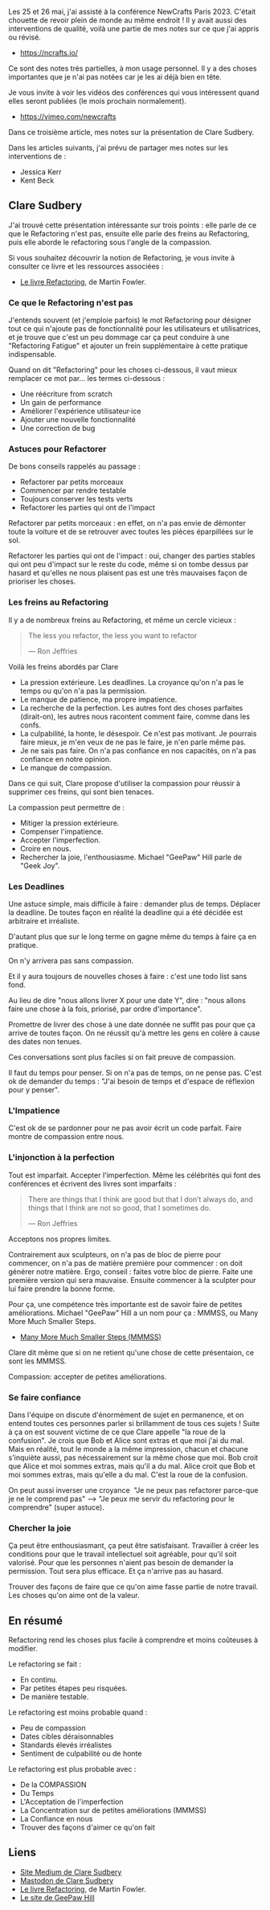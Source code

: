 Les 25 et 26 mai, j'ai assisté à la conférence NewCrafts Paris 2023. C'était
chouette de revoir plein de monde au même endroit ! Il y avait aussi des
interventions de qualité, voilà une partie de mes notes sur ce que j'ai appris
ou révisé.

- <https://ncrafts.io/>

Ce sont des notes très partielles, à mon usage personnel. Il y a des choses
importantes que je n'ai pas notées car je les ai déjà bien en tête.

Je vous invite à voir les vidéos des conférences qui vous intéressent quand
elles seront publiées (le mois prochain normalement).

- <https://vimeo.com/newcrafts>

Dans ce troisième article, mes notes sur la présentation de Clare Sudbery.

Dans les articles suivants, j'ai prévu de partager mes notes sur les
interventions de&nbsp;:

- Jessica Kerr
- Kent Beck

## Clare Sudbery

J'ai trouvé cette présentation intéressante sur trois points : elle parle de ce
que le Refactoring n'est pas, ensuite elle parle des freins au Refactoring,
puis elle aborde le refactoring sous l'angle de la compassion.

Si vous souhaitez découvrir la notion de Refactoring, je vous invite à
consulter ce livre et les ressources associées&nbsp;:

- [Le livre Refactoring][rf], de Martin Fowler.

[rf]: https://martinfowler.com/books/refactoring.html

### Ce que le Refactoring n'est pas

J'entends souvent (et j'emploie parfois) le mot Refactoring pour désigner tout
ce qui n'ajoute pas de fonctionnalité pour les utilisateurs et utilisatrices,
et je trouve que c'est un peu dommage car ça peut conduire à une "Refactoring
Fatigue" et ajouter un frein supplémentaire à cette pratique indispensable.

Quand on dit "Refactoring" pour les choses ci-dessous, il vaut mieux remplacer
ce mot par... les termes ci-dessous&nbsp;:

- Une réécriture from scratch
- Un gain de performance
- Améliorer l'expérience utilisateur·ice
- Ajouter une nouvelle fonctionnalité
- Une correction de bug

### Astuces pour Refactorer

De bons conseils rappelés au passage&nbsp;:

- Refactorer par petits morceaux
- Commencer par rendre testable
- Toujours conserver les tests verts
- Refactorer les parties qui ont de l'impact

Refactorer par petits morceaux&nbsp;: en effet, on n'a pas envie de démonter
toute la voiture et de se retrouver avec toutes les pièces éparpillées sur le
sol.

Refactorer les parties qui ont de l'impact : oui, changer des parties stables
qui ont peu d'impact sur le reste du code, même si on tombe dessus par hasard
et qu'elles ne nous plaisent pas est une très mauvaises façon de prioriser les
choses.

### Les freins au Refactoring

Il y a de nombreux freins au Refactoring, et même un cercle vicieux&nbsp;:

> The less you refactor, the less you want to refactor
>
> — Ron Jeffries

Voilà les freins abordés par Clare&nbsp;

- La pression extérieure. Les deadlines. La croyance qu'on n'a pas le temps ou
  qu'on n'a pas la permission.
- Le manque de patience, ma propre impatience.
- La recherche de la perfection. Les autres font des choses parfaites
  (dirait-on), les autres nous racontent comment faire, comme dans les confs.
- La culpabilité, la honte, le désespoir. Ce n'est pas motivant. Je pourrais
  faire mieux, je m'en veux de ne pas le faire, je n'en parle même pas.
- Je ne sais pas faire. On n'a pas confiance en nos capacités, on n'a pas
  confiance en notre opinion.
- Le manque de compassion.

<!--

Ducks are the funniest animals. We need fun.

No spears, no spikes, just running and jumping. Let’s do our work without the
obstacles. But removing blockers is not easy.

-->

Dans ce qui suit, Clare propose d'utiliser la compassion pour réussir à
supprimer ces freins, qui sont bien tenaces.

La compassion peut permettre de&nbsp;:

- Mitiger la pression extérieure.
- Compenser l'impatience.
- Accepter l'imperfection.
- Croire en nous.
- Rechercher la joie, l'enthousiasme. Michael "GeePaw" Hill parle de "Geek
  Joy".

### Les Deadlines

Une astuce simple, mais difficile à faire : demander plus de temps. Déplacer la
deadline. De toutes façon en réalité la deadline qui a été décidée est
arbitraire et irréaliste.

D'autant plus que sur le long terme on gagne même du temps à faire ça en
pratique.

On n'y arrivera pas sans compassion.

Et il y aura toujours de nouvelles choses à faire&nbsp;: c'est une todo list
sans fond.

Au lieu de dire "nous allons livrer X pour une date Y", dire&nbsp;: "nous
allons faire une chose à la fois, priorisé, par ordre d'importance".

Promettre de livrer des chose à une date donnée ne suffit pas pour que ça
arrive de toutes façon. On ne réussit qu'à mettre les gens en colère à cause
des dates non tenues.

Ces conversations sont plus faciles si on fait preuve de compassion.

Il faut du temps pour penser. Si on n'a pas de temps, on ne pense pas. C'est ok
de demander du temps&nbsp;: "J'ai besoin de temps et d'espace de réflexion pour
y penser".

### L'Impatience

C'est ok de se pardonner pour ne pas avoir écrit un code parfait. Faire montre
de compassion entre nous.

### L'injonction à la perfection

Tout est imparfait. Accepter l'imperfection. Même les célébrités qui font des
conférences et écrivent des livres sont imparfaits&nbsp;:

> There are things that I think are good but that I don’t always do, and things
> that I think are not so good, that I sometimes do.
>
> — Ron Jeffries

Acceptons nos propres limites.

Contrairement aux sculpteurs, on n'a pas de bloc de pierre pour commencer, on
n'a pas de matière première pour commencer&nbsp;: on doit générer notre
matière. Ergo, conseil&nbsp;: faites votre bloc de pierre. Faite une première
version qui sera mauvaise. Ensuite commencer à la sculpter pour lui faire
prendre la bonne forme.


Pour ça, une compétence très importante est de savoir faire de petites
améliorations. Michael "GeePaw" Hill a un nom pour ça&nbsp;: MMMSS, ou Many
More Much Smaller Steps.

- [Many More Much Smaller Steps (MMMSS)][mmmss]

Clare dit même que si on ne retient qu'une chose de cette présentaion, ce sont les MMMSS.

Compassion: accepter de petites améliorations.

[mmmss]: https://www.geepawhill.org/series/many-more-much-smaller-steps/

### Se faire confiance

Dans l'équipe on discute d'énormément de sujet en permanence, et on entend
toutes ces personnes parler si brillamment de tous ces sujets ! Suite à ça on
est souvent victime de ce que Clare appelle "la roue de la confusion". Je crois
que Bob et Alice sont extras et que moi j'ai du mal. Mais en réalité, tout le
monde a la même impression, chacun et chacune s'inquiète aussi, pas
nécessairement sur la même chose que moi. Bob croit que Alice et moi sommes
extras, mais qu'il a du mal. Alice croit que Bob et moi sommes extras, mais
qu'elle a du mal.  C'est la roue de la confusion.

On peut aussi inverser une croyance&nbsp; "Je ne peux pas refactorer parce-que
je ne le comprend pas" --> "Je peux me servir du refactoring pour le
comprendre" (super astuce).

### Chercher la joie

Ça peut être enthousiasmant, ça peut être satisfaisant. Travailler à créer les
conditions pour que le travail intellectuel soit agréable, pour qu'il soit
valorisé. Pour que les personnes n'aient pas besoin de demander la permission.
Tout sera plus efficace. Et ça n'arrive pas au hasard.

Trouver des façons de faire que ce qu'on aime fasse partie de notre travail.
Les choses qu'on aime ont de la valeur.

## En résumé

Refactoring rend les choses plus facile à comprendre et moins coûteuses à
modifier.

Le refactoring se fait&nbsp;:

- En continu.
- Par petites étapes peu risquées.
- De manière testable.

Le refactoring est moins probable quand&nbsp;:

- Peu de compassion
- Dates cibles déraisonnables
- Standards élevés irréalistes
- Sentiment de culpabilité ou de honte

Le refactoring est plus probable avec :

- De la COMPASSION
- Du Temps
- L'Acceptation de l'imperfection
- La Concentration sur de petites améliorations (MMMSS)
- La Confiance en nous
- Trouver des façons d'aimer ce qu'on fait

## Liens

- [Site Medium de Clare Sudbery][ws]
- [Mastodon de Clare Sudbery][ms]
- [Le livre Refactoring][rf], de Martin Fowler.
- [Le site de GeePaw Hill][gp]

[ws]: https://medium.com/a-woman-in-technology
[ms]: https://mastodon.social/@claresudbery
[rf]: https://martinfowler.com/books/refactoring.html
[gp]: https://www.geepawhill.org/
